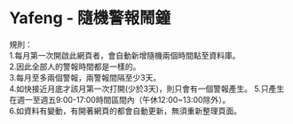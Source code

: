 # Yafeng - 隨機警報鬧鐘<br>
規則：<br>
1.每月第一次開啟此網頁者，會自動新增隨機兩個時間點至資料庫。<br>
2.因此全部人的警報時間都是一樣的。<br>
3.每月至多兩個警報，兩警報間隔至少3天。<br>
4.如快接近月底才該月第一次打開(少於3天)，則只會有一個警報產生。
5.只產生在週一至週五9:00-17:00時間區間內（午休12:00~13:00除外）。<br>
6.如資料有變動，有開著網頁的都會自動更新，無須重新整理頁面。<br>
